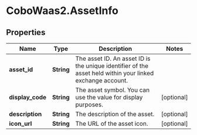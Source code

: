 # CoboWaas2.AssetInfo

## Properties

Name | Type | Description | Notes
------------ | ------------- | ------------- | -------------
**asset_id** | **String** | The asset ID. An asset ID is the unique identifier of the asset held within your linked exchange account. | 
**display_code** | **String** | The asset symbol. You can use the value for display purposes. | [optional] 
**description** | **String** | The description of the asset. | [optional] 
**icon_url** | **String** | The URL of the asset icon. | [optional] 


